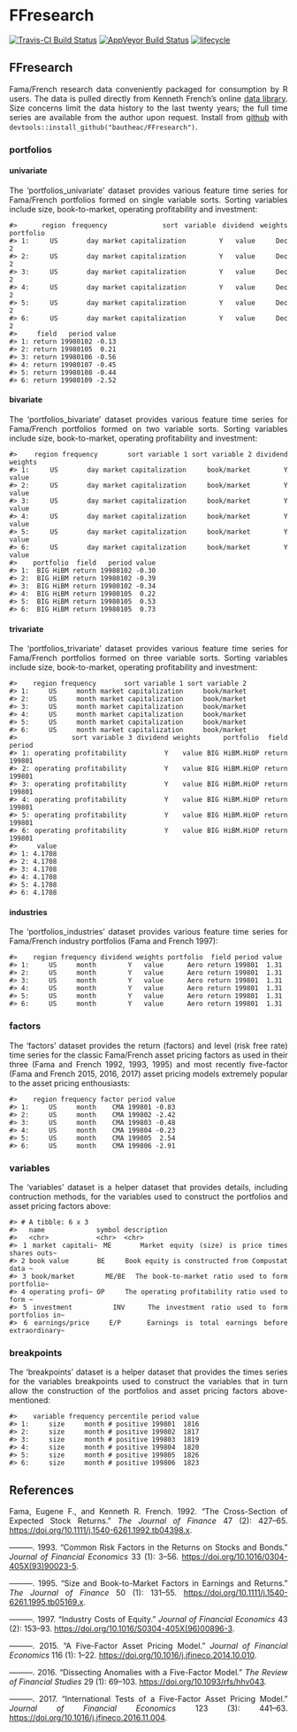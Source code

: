 FFresearch
================

[![Travis-CI Build
Status](https://travis-ci.org/bautheac/FFresearch.svg?branch=master)](https://travis-ci.org/bautheac/FFresearch)
[![AppVeyor Build
Status](https://ci.appveyor.com/api/projects/status/github/bautheac/FFresearch?branch=master&svg=true)](https://ci.appveyor.com/project/bautheac/FFresearch)
[![lifecycle](https://img.shields.io/badge/lifecycle-experimental-orange.svg)](https://www.tidyverse.org/lifecycle/#experimental)

<style> body {text-align: justify} </style>

## FFresearch

Fama/French research data conveniently packaged for consumption by R
users. The data is pulled directly from Kenneth French’s online [data
library](http://mba.tuck.dartmouth.edu/pages/faculty/ken.french/data_library.html).
Size concerns limit the data history to the last twenty years; the full
time series are available from the author upon request. Install from
[github](https://github.com/bautheac/FFresearch/) with
`devtools::install_github("bautheac/FFresearch")`.

### portfolios

#### univariate

The ‘portfolios\_univariate’ dataset provides various feature time
series for Fama/French portfolios formed on single variable sorts.
Sorting variables include size, book-to-market, operating profitability
and
    investment:

    #>    region frequency         sort variable dividend weights portfolio
    #> 1:     US       day market capitalization        Y   value     Dec 2
    #> 2:     US       day market capitalization        Y   value     Dec 2
    #> 3:     US       day market capitalization        Y   value     Dec 2
    #> 4:     US       day market capitalization        Y   value     Dec 2
    #> 5:     US       day market capitalization        Y   value     Dec 2
    #> 6:     US       day market capitalization        Y   value     Dec 2
    #>     field   period value
    #> 1: return 19980102 -0.13
    #> 2: return 19980105  0.21
    #> 3: return 19980106 -0.56
    #> 4: return 19980107 -0.45
    #> 5: return 19980108 -0.44
    #> 6: return 19980109 -2.52

#### bivariate

The ‘portfolios\_bivariate’ dataset provides various feature time series
for Fama/French portfolios formed on two variable sorts. Sorting
variables include size, book-to-market, operating profitability and
investment:

    #>    region frequency       sort variable 1 sort variable 2 dividend weights
    #> 1:     US       day market capitalization     book/market        Y   value
    #> 2:     US       day market capitalization     book/market        Y   value
    #> 3:     US       day market capitalization     book/market        Y   value
    #> 4:     US       day market capitalization     book/market        Y   value
    #> 5:     US       day market capitalization     book/market        Y   value
    #> 6:     US       day market capitalization     book/market        Y   value
    #>    portfolio  field   period value
    #> 1:  BIG HiBM return 19980102 -0.30
    #> 2:  BIG HiBM return 19980102 -0.39
    #> 3:  BIG HiBM return 19980102 -0.34
    #> 4:  BIG HiBM return 19980105  0.22
    #> 5:  BIG HiBM return 19980105  0.53
    #> 6:  BIG HiBM return 19980105  0.73

#### trivariate

The ‘portfolios\_trivariate’ dataset provides various feature time
series for Fama/French portfolios formed on three variable sorts.
Sorting variables include size, book-to-market, operating profitability
and investment:

    #>    region frequency       sort variable 1 sort variable 2
    #> 1:     US     month market capitalization     book/market
    #> 2:     US     month market capitalization     book/market
    #> 3:     US     month market capitalization     book/market
    #> 4:     US     month market capitalization     book/market
    #> 5:     US     month market capitalization     book/market
    #> 6:     US     month market capitalization     book/market
    #>            sort variable 3 dividend weights     portfolio  field period
    #> 1: operating profitability        Y   value BIG HiBM.HiOP return 199801
    #> 2: operating profitability        Y   value BIG HiBM.HiOP return 199801
    #> 3: operating profitability        Y   value BIG HiBM.HiOP return 199801
    #> 4: operating profitability        Y   value BIG HiBM.HiOP return 199801
    #> 5: operating profitability        Y   value BIG HiBM.HiOP return 199801
    #> 6: operating profitability        Y   value BIG HiBM.HiOP return 199801
    #>     value
    #> 1: 4.1708
    #> 2: 4.1708
    #> 3: 4.1708
    #> 4: 4.1708
    #> 5: 4.1708
    #> 6: 4.1708

#### industries

The ‘portfolios\_industries’ dataset provides various feature time
series for Fama/French industry portfolios (Fama and French
    1997):

    #>    region frequency dividend weights portfolio  field period value
    #> 1:     US     month        Y   value      Aero return 199801  1.31
    #> 2:     US     month        Y   value      Aero return 199801  1.31
    #> 3:     US     month        Y   value      Aero return 199801  1.31
    #> 4:     US     month        Y   value      Aero return 199801  1.31
    #> 5:     US     month        Y   value      Aero return 199801  1.31
    #> 6:     US     month        Y   value      Aero return 199801  1.31

### factors

The ‘factors’ dataset provides the return (factors) and level (risk free
rate) time series for the classic Fama/French asset pricing factors as
used in their three (Fama and French 1992, 1993, 1995) and most recently
five-factor (Fama and French 2015, 2016, 2017) asset pricing models
extremely popular to the asset pricing enthousiasts:

    #>    region frequency factor period value
    #> 1:     US     month    CMA 199801 -0.83
    #> 2:     US     month    CMA 199802 -2.42
    #> 3:     US     month    CMA 199803 -0.48
    #> 4:     US     month    CMA 199804 -0.23
    #> 5:     US     month    CMA 199805  2.54
    #> 6:     US     month    CMA 199806 -2.91

### variables

The ‘variables’ dataset is a helper dataset that provides details,
including contruction methods, for the variables used to construct the
portfolios and asset pricing factors above:

    #> # A tibble: 6 x 3
    #>   name             symbol description                                     
    #>   <chr>            <chr>  <chr>                                           
    #> 1 market capitali~ ME     Market equity (size) is price times shares outs~
    #> 2 book value       BE     Book equity is constructed from Compustat data ~
    #> 3 book/market      ME/BE  The book-to-market ratio used to form portfolio~
    #> 4 operating profi~ OP     The operating profitability ratio used to form ~
    #> 5 investment       INV    The investment ratio used to form portfolios in~
    #> 6 earnings/price   E/P    Earnings is total earnings before extraordinary~

### breakpoints

The ‘breakpoints’ dataset is a helper dataset that provides the times
series for the variables breakpoints used to construct the variables
that in turn allow the construction of the portfolios and asset pricing
factors above-mentioned:

    #>    variable frequency percentile period value
    #> 1:     size     month # positive 199801  1816
    #> 2:     size     month # positive 199802  1817
    #> 3:     size     month # positive 199803  1819
    #> 4:     size     month # positive 199804  1820
    #> 5:     size     month # positive 199805  1826
    #> 6:     size     month # positive 199806  1823

## References

<div id="refs" class="references">

<div id="ref-fama_cross_section_1992">

Fama, Eugene F., and Kenneth R. French. 1992. “The Cross-Section of
Expected Stock Returns.” *The Journal of Finance* 47 (2): 427–65.
<https://doi.org/10.1111/j.1540-6261.1992.tb04398.x>.

</div>

<div id="ref-fama_common_1993">

———. 1993. “Common Risk Factors in the Returns on Stocks and Bonds.”
*Journal of Financial Economics* 33 (1): 3–56.
<https://doi.org/10.1016/0304-405X(93)90023-5>.

</div>

<div id="ref-fama_size_1995">

———. 1995. “Size and Book-to-Market Factors in Earnings and Returns.”
*The Journal of Finance* 50 (1): 131–55.
<https://doi.org/10.1111/j.1540-6261.1995.tb05169.x>.

</div>

<div id="ref-fama_industry_1997">

———. 1997. “Industry Costs of Equity.” *Journal of Financial Economics*
43 (2): 153–93. <https://doi.org/10.1016/S0304-405X(96)00896-3>.

</div>

<div id="ref-fama_five_factor_2015">

———. 2015. “A Five-Factor Asset Pricing Model.” *Journal of Financial
Economics* 116 (1): 1–22.
<https://doi.org/10.1016/j.jfineco.2014.10.010>.

</div>

<div id="ref-fama_dissecting_2016">

———. 2016. “Dissecting Anomalies with a Five-Factor Model.” *The Review
of Financial Studies* 29 (1): 69–103.
<https://doi.org/10.1093/rfs/hhv043>.

</div>

<div id="ref-fama_international_2017">

———. 2017. “International Tests of a Five-Factor Asset Pricing Model.”
*Journal of Financial Economics* 123 (3): 441–63.
<https://doi.org/10.1016/j.jfineco.2016.11.004>.

</div>

</div>
